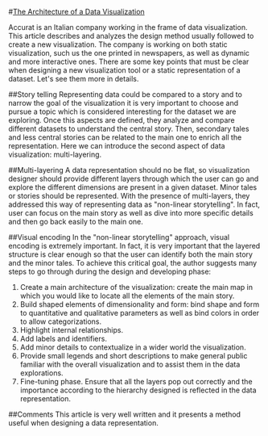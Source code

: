 #[The Architecture of a Data Visualization](https://medium.com/accurat-studio/the-architecture-of-a-data-visualization-470b807799b4 "article")

Accurat is an Italian company working in the frame of data visualization. This article describes and analyzes the design method usually followed to create a new visualization. The company is working on both static visualization, such us the one printed in newspapers, as well as dynamic and more interactive ones. There are some key points that must be clear when designing a new visualization tool or a static representation of a dataset. Let's see them more in details.

##Story telling
Representing data could be compared to a story and to narrow the goal of the visualization it is very important to choose and pursue a topic which is considered interesting for the dataset we are exploring. Once this aspects are defined, they analyze and compare different datasets to understand the central story. Then, secondary tales and less central stories can be related to the main one to enrich all the representation. Here we can introduce the second aspect of data visualization: multi-layering.

##Multi-layering
A data representation should no be flat, so visualization designer should provide different layers through which the user can go and explore the different dimensions are present in a given dataset. Minor tales or stories should be represented. With the presence of multi-layers, they addressed this way of representing data as "non-linear storytelling". In fact, user can focus on the main story as well as dive into more specific details and then go back easily to the main one. 

##Visual encoding
In the "non-linear storytelling" approach, visual encoding is extremely important. In fact, it is very important that the layered structure is clear enough so that the user can identify both the main story and the minor tales. To achieve this critical goal, the author suggests many steps to go through during the design and developing phase:

1.	Create a main architecture of the visualization: create the main map in which you would like to locate all the elements of the main story.
2.	Build shaped elements of dimensionality and form: bind shape and form to quantitative and qualitative parameters as well as bind colors in order to allow categorizations.
3.	Highlight internal relationships.
4.	Add labels and identifiers.
5.	Add minor details to contextualize in a wider world the visualization.
6.	Provide small legends and short descriptions to make general public familiar with the overall visualization and to assist them in the data explorations.
7.	Fine-tuning phase. Ensure that all the layers pop out correctly and the importance according to the hierarchy designed is reflected in the data representation.

##Comments
This article is very well written and it presents a method useful when designing a data representation. 